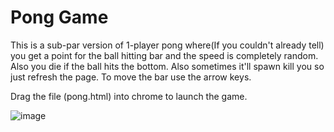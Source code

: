# Pong Game

This is a sub-par version of 1-player pong where(If you couldn't already tell) you get a point for the ball hitting bar and the speed is completely random. Also you die if the ball hits the bottom. Also sometimes it'll spawn kill you so just refresh the page. To move the bar use the arrow keys.

Drag the file (pong.html) into chrome to launch the game.

![image](https://github.com/neeravnarasani/pong/assets/140281876/290453a3-6223-42e8-b7db-470cdaab814c)

